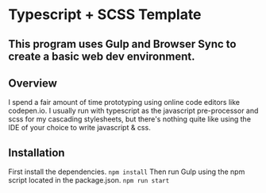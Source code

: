 # Typescript + SCSS Template
## This program uses Gulp and Browser Sync to create a basic web dev environment.

## Overview
I spend a fair amount of time prototyping using online code editors like codepen.io. I usually run with typescript as the javascript pre-processor and scss for my cascading stylesheets, but there's nothing quite like using the IDE of your choice to write javascript & css.

## Installation
First install the dependencies.
``` npm install ```
Then run Gulp using the npm script located in the package.json.
``` npm run start ```